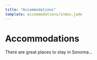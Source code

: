 ```yaml
---
title: "Accommodations"
template: accommodations/index.jade
---
```


# Accommodations

There are great places to stay in Sonoma...
